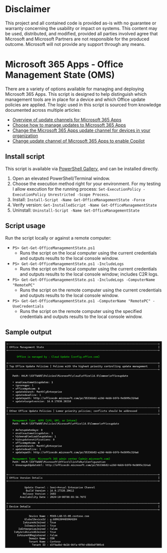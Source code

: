 # Disclaimer
This project and all contained code is provided as-is with no guarantee or warranty concerning the usability or impact on systems. This content may be used, distributed, and modified, provided all parties involved agree that Microsoft and Microsoft Partners are not responsible for the produced outcome. Microsoft will not provide any support through any means.

# Microsoft 365 Apps - Office Management State (OMS)

There are a variety of options available for managing and deploying Microsoft 365 Apps. This script is designed to help distinguish which management tools are in place for a device and which Office update policies are applied. The logic used in this script is sourced from knowledge documented across multiple articles:

- [Overview of update channels for Microsoft 365 Apps](https://learn.microsoft.com/microsoft-365-apps/updates/overview-update-channels)
- [Choose how to manage updates to Microsoft 365 Apps](https://learn.microsoft.com/microsoft-365-apps/updates/choose-how-manage-updates-microsoft-365-apps)
- [Change the Microsoft 365 Apps update channel for devices in your organization](https://learn.microsoft.com/microsoft-365-apps/updates/change-update-channels)
- [Change update channel of Microsoft 365 Apps to enable Copilot](https://learn.microsoft.com/microsoft-365-apps/updates/change-channel-for-copilot)

## Install script
This script is available via [PowerShell Gallery](https://www.powershellgallery.com/packages/Get-OfficeManagementState), and can be installed directly.
1. Open an elevated PowerShell/Terminal window.
2. Choose the execution method right for your environment. For my testing I allow execution for the running process: `Set-ExecutionPolicy -ExecutionPolicy Unrestricted -Scope Process`.
3. Install: `Install-Script -Name Get-OfficeManagementState -Force`
4. Verify version: `Get-InstalledScript -Name Get-OfficeManagementState`
5. Uninstall: `Uninstall-Script -Name Get-OfficeManagementState`

## Script usage
Run the script locally or against a remote computer:
- `PS> Get-Get-OfficeManagementState.ps1`
    - Runs the script on the local computer using the current credentials and outputs results to the local console window.
- `PS> Get-Get-OfficeManagementState.ps1 -IncludeLogs`
    - Runs the script on the local computer using the current credentials and outputs results to the local console window; includes C2R logs.
- `PS> Get-Get-OfficeManagementState.ps1 -IncludeLogs -ComputerName "RemotePC"`
    - Runs the script on the remote computer using the current credentials and outputs results to the local console window.
- `PS> Get-Get-OfficeManagementState.ps1 -ComputerName "RemotePC" -UseCredentials`
    - Runs the script on the remote computer using the specified credentials and outputs results to the local console window.
   
## Sample output
![OMS sample output](https://github.com/bobclements-msft/Microsoft-365-Apps/blob/main/OfficeManagementState/images/OMS-sample.png)
